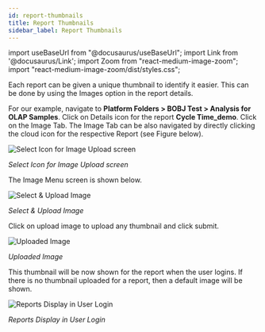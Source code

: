 ```yaml
---
id: report-thumbnails
title: Report Thumbnails
sidebar_label: Report Thumbnails
---
```


import useBaseUrl from "@docusaurus/useBaseUrl";
import Link from '@docusaurus/Link';
import Zoom from "react-medium-image-zoom";
import "react-medium-image-zoom/dist/styles.css";

Each report can be given a unique thumbnail to identify it easier. This can be done by using the Images option in the report details.

For our example, navigate to **Platform Folders > BOBJ Test > Analysis for OLAP Samples**. Click on Details icon for the report **Cycle Time_demo**.
Click on the Image Tab. The Image Tab can be also navigated by directly clicking the cloud icon for the respective Report (see Figure below).
  <div style={{textAlign: 'center'}}>
    <Zoom>
      <img alt="Select Icon for Image Upload screen" src={useBaseUrl('doc-images/admin-guide/admin-functions/reports/rpt1.jpg')}/>
    </Zoom>
  </div>

  *Select Icon for Image Upload screen*

The Image Menu screen is shown below.
  <div style={{textAlign: 'center'}}>
    <Zoom>
      <img alt="Select & Upload Image" src={useBaseUrl('doc-images/admin-guide/admin-functions/reports/rp10.png')}/>
    </Zoom>
  </div>

  *Select & Upload Image*

Click on upload image to upload any thumbnail and click submit.
  <div style={{textAlign: 'center'}}>
    <Zoom>
      <img alt="Uploaded Image" src={useBaseUrl('doc-images/admin-guide/admin-functions/reports/rp11.png')}/>
    </Zoom>
  </div>

 *Uploaded Image*

This thumbnail will be now shown for the report when the user logins. If there is no thumbnail uploaded for a report, then a default image will be shown.
  <div style={{textAlign: 'center'}}>
    <Zoom>
      <img alt="Reports Display in User Login" src={useBaseUrl('doc-images/admin-guide/admin-functions/reports/rp12.png')}/>
    </Zoom>
  </div>

  *Reports Display in User Login*
